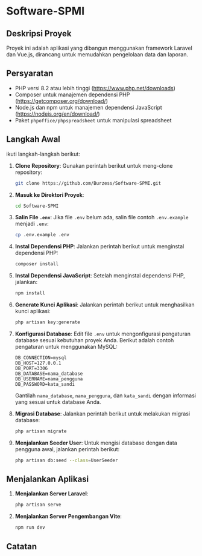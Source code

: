 # Software-SPMI

## Deskripsi Proyek
Proyek ini adalah aplikasi yang dibangun menggunakan framework Laravel dan Vue.js, dirancang untuk memudahkan pengelolaan data dan laporan.

## Persyaratan
- PHP versi 8.2 atau lebih tinggi (https://www.php.net/downloads)
- Composer untuk manajemen dependensi PHP (https://getcomposer.org/download/)
- Node.js dan npm untuk manajemen dependensi JavaScript (https://nodejs.org/en/download/)
- Paket `phpoffice/phpspreadsheet` untuk manipulasi spreadsheet

## Langkah Awal
ikuti langkah-langkah berikut:

1. **Clone Repository**:
   Gunakan perintah berikut untuk meng-clone repository:
   ```bash
   git clone https://github.com/Burzess/Software-SPMI.git
   ```

2. **Masuk ke Direktori Proyek**:
   ```bash
   cd Software-SPMI
   ```

3. **Salin File `.env`**:
   Jika file `.env` belum ada, salin file contoh `.env.example` menjadi `.env`:
   ```bash
   cp .env.example .env
   ```

4. **Instal Dependensi PHP**:
   Jalankan perintah berikut untuk menginstal dependensi PHP:
   ```bash
   composer install
   ```

5. **Instal Dependensi JavaScript**:
   Setelah menginstal dependensi PHP, jalankan:
   ```bash
   npm install
   ```

6. **Generate Kunci Aplikasi**:
   Jalankan perintah berikut untuk menghasilkan kunci aplikasi:
   ```bash
   php artisan key:generate
   ```

7. **Konfigurasi Database**:
   Edit file `.env` untuk mengonfigurasi pengaturan database sesuai kebutuhan proyek Anda. Berikut adalah contoh pengaturan untuk menggunakan MySQL:

   ```env
   DB_CONNECTION=mysql
   DB_HOST=127.0.0.1
   DB_PORT=3306
   DB_DATABASE=nama_database
   DB_USERNAME=nama_pengguna
   DB_PASSWORD=kata_sandi
   ```

   Gantilah `nama_database`, `nama_pengguna`, dan `kata_sandi` dengan informasi yang sesuai untuk database Anda.

8. **Migrasi Database**:
   Jalankan perintah berikut untuk melakukan migrasi database:
   ```bash
   php artisan migrate
   ```

9. **Menjalankan Seeder User**:
   Untuk mengisi database dengan data pengguna awal, jalankan perintah berikut:
   ```bash
   php artisan db:seed --class=UserSeeder
   ```

## Menjalankan Aplikasi

1. **Menjalankan Server Laravel**:
   ```bash
   php artisan serve
   ```

2. **Menjalankan Server Pengembangan Vite**:
   ```bash
   npm run dev
   ```

## Catatan
